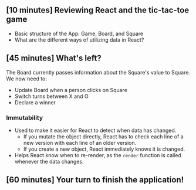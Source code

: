 ## [10 minutes] Reviewing React and the tic-tac-toe game
- Basic structure of the App: Game, Board, and Square
- What are the different ways of utilizing data in React? 

## [45 minutes] What's left?
The Board currently passes information about the Square's value to Square. We now need to:
- Update Board when a person clicks on Square
- Switch turns between X and O
- Declare a winner 

### Immutability
- Used to make it easier for React to detect when data has changed. 
	* If you mutate the object directly, React has to check each line of a new version with each line of an older version. 
	* If you create a new object, React immediately knows it is changed.
- Helps React know when to re-render, as the `render` function is called whenever the data changes.

## [60 minutes] Your turn to finish the application!